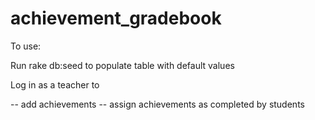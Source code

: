 # achievement_gradebook

To use:

Run rake db:seed to populate table with default values

Log in as a teacher to

-- add achievements
-- assign achievements as completed by students
